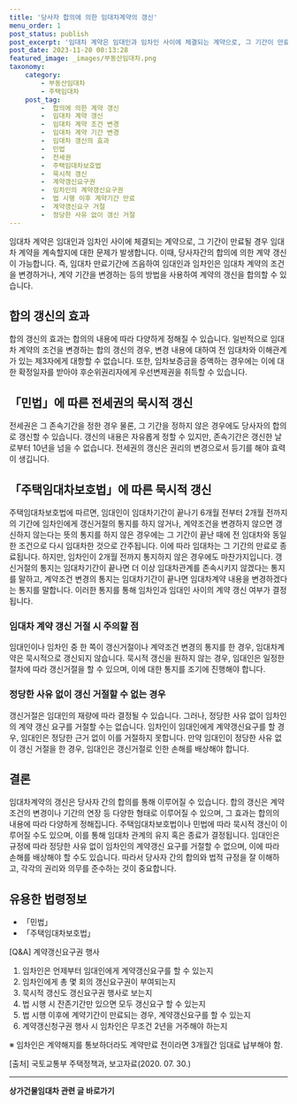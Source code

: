 ```yaml
---
title: '당사자 합의에 의한 임대차계약의 갱신'
menu_order: 1
post_status: publish
post_excerpt: '임대차 계약은 임대인과 임차인 사이에 체결되는 계약으로, 그 기간이 만료될 경우 임대차 계약을 계속할지에 대한 문제가 발생합니다. 이때, 당사자간의 합의에 의한 계약 갱신이 가능합니다. 즉, 임대차 만료기간에 즈음하여 임대인과 임차인은 임대차 계약의 조건을 변경하거나, 계약 기간을 변경하는 등의 방법을 사용하여 계약의 갱신을 합의할 수 있습니다.'
post_date: 2023-11-20 00:13:28
featured_image: _images/부동산임대차.png
taxonomy:
    category:
        - 부동산임대차
        - 주택임대차
    post_tag:
        -  합의에 의한 계약 갱신
        -  임대차 계약 갱신
        -  임대차 계약 조건 변경
        -  임대차 계약 기간 변경
        -  임대차 갱신의 효과
        -  민법
        -  전세권
        -  주택임대차보호법
        -  묵시적 갱신
        -  계약갱신요구권
        -  임차인의 계약갱신요구권
        -  법 시행 이후 계약기간 만료
        -  계약갱신요구 거절
        -  정당한 사유 없이 갱신 거절
---
```



임대차 계약은 임대인과 임차인 사이에 체결되는 계약으로, 그 기간이 만료될 경우 임대차 계약을 계속할지에 대한 문제가 발생합니다. 이때, 당사자간의 합의에 의한 계약 갱신이 가능합니다. 즉, 임대차 만료기간에 즈음하여 임대인과 임차인은 임대차 계약의 조건을 변경하거나, 계약 기간을 변경하는 등의 방법을 사용하여 계약의 갱신을 합의할 수 있습니다.

## 합의 갱신의 효과

합의 갱신의 효과는 합의의 내용에 따라 다양하게 정해질 수 있습니다. 일반적으로 임대차 계약의 조건을 변경하는 합의 갱신의 경우, 변경 내용에 대하여 전 임대차와 이해관계가 있는 제3자에게 대항할 수 없습니다. 또한, 임차보증금을 증액하는 경우에는 이에 대한 확정일자를 받아야 후순위권리자에게 우선변제권을 취득할 수 있습니다.

## 「민법」에 따른 전세권의 묵시적 갱신

전세권은 그 존속기간을 정한 경우 물론, 그 기간을 정하지 않은 경우에도 당사자의 합의로 갱신할 수 있습니다. 갱신의 내용은 자유롭게 정할 수 있지만, 존속기간은 갱신한 날로부터 10년을 넘을 수 없습니다. 전세권의 갱신은 권리의 변경으로서 등기를 해야 효력이 생깁니다.

## 「주택임대차보호법」에 따른 묵시적 갱신

주택임대차보호법에 따르면, 임대인이 임대차기간이 끝나기 6개월 전부터 2개월 전까지의 기간에 임차인에게 갱신거절의 통지를 하지 않거나, 계약조건을 변경하지 않으면 갱신하지 않는다는 뜻의 통지를 하지 않은 경우에는 그 기간이 끝난 때에 전 임대차와 동일한 조건으로 다시 임대차한 것으로 간주됩니다. 이에 따라 임대차는 그 기간의 만료로 종료됩니다. 하지만, 임차인이 2개월 전까지 통지하지 않은 경우에도 마찬가지입니다. 갱신거절의 통지는 임대차기간이 끝나면 더 이상 임대차관계를 존속시키지 않겠다는 통지를 말하고, 계약조건 변경의 통지는 임대차기간이 끝나면 임대차계약 내용을 변경하겠다는 통지를 말합니다. 이러한 통지를 통해 임차인과 임대인 사이의 계약 갱신 여부가 결정됩니다.

### 임대차 계약 갱신 거절 시 주의할 점

임대인이나 임차인 중 한 쪽이 갱신거절이나 계약조건 변경의 통지를 한 경우, 임대차계약은 묵시적으로 갱신되지 않습니다. 묵시적 갱신을 원하지 않는 경우, 임대인은 일정한 절차에 따라 갱신거절을 할 수 있으며, 이에 대한 통지를 조기에 진행해야 합니다.

### 정당한 사유 없이 갱신 거절할 수 없는 경우

갱신거절은 임대인의 재량에 따라 결정될 수 있습니다. 그러나, 정당한 사유 없이 임차인의 계약 갱신 요구를 거절할 수는 없습니다. 임차인이 임대인에게 계약갱신요구를 할 경우, 임대인은 정당한 근거 없이 이를 거절하지 못합니다. 만약 임대인이 정당한 사유 없이 갱신 거절을 한 경우, 임대인은 갱신거절로 인한 손해를 배상해야 합니다.

## 결론

임대차계약의 갱신은 당사자 간의 합의를 통해 이루어질 수 있습니다. 합의 갱신은 계약조건의 변경이나 기간의 연장 등 다양한 형태로 이루어질 수 있으며, 그 효과는 합의의 내용에 따라 다양하게 정해집니다. 주택임대차보호법이나 민법에 따라 묵시적 갱신이 이루어질 수도 있으며, 이를 통해 임대차 관계의 유지 혹은 종료가 결정됩니다. 임대인은 규정에 따라 정당한 사유 없이 임차인의 계약갱신 요구를 거절할 수 없으며, 이에 따라 손해를 배상해야 할 수도 있습니다. 따라서 당사자 간의 합의와 법적 규정을 잘 이해하고, 각각의 권리와 의무를 준수하는 것이 중요합니다.

## 유용한 법령정보

- 「민법」
- 「주택임대차보호법」

[Q&A] 계약갱신요구권 행사
1. 임차인은 언제부터 임대인에게 계약갱신요구를 할 수 있는지
2. 임차인에게 총 몇 회의 갱신요구권이 부여되는지
3. 묵시적 갱신도 갱신요구권 행사로 보는지
4. 법 시행 시 잔존기간만 있으면 모두 갱신요구 할 수 있는지
5. 법 시행 이후에 계약기간이 만료되는 경우, 계약갱신요구를 할 수 있는지
6. 계약갱신청구권 행사 시 임차인은 무조건 2년을 거주해야 하는지

※ 임차인은 계약해지를 통보하더라도 계약만료 전이라면 3개월간 임대료 납부해야 함.

[출처] 국토교통부 주택정책과, 보고자료(2020. 07. 30.)
<!-- wp:separator -->
<hr class="wp-block-separator has-alpha-channel-opacity"/>
<!-- /wp:separator -->

<!-- wp:group {"backgroundColor":"base","layout":{"type":"constrained"}} -->
<div class="wp-block-group has-base-background-color has-background"><!-- wp:paragraph {"align":"center","fontSize":"medium"} -->
<p class="has-text-align-center has-large-font-size"><strong>상가건물임대차 관련 글 바로가기</strong></p>
<!-- /wp:paragraph -->


<!-- wp:latest-posts
{"categories":[{"id":22580,"count":19,"description":"","link":"https://uknowlaw.com/category/%ec%83%81%ea%b0%80%ea%b1%b4%eb%ac%bc%ec%9e%84%eb%8c%80%ec%b0%a8/","name":"상가건물임대차","slug":"상가건물임대차","taxonomy":"category","parent":0,"meta":[],"_links":{"self":[{"href":"https://uknowlaw.com/wp-json/wp/v2/categories/22580"}],"collection":[{"href":"https://uknowlaw.com/wp-json/wp/v2/categories"}],"about":[{"href":"https://uknowlaw.com/wp-json/wp/v2/taxonomies/category"}],"wp:post_type":[{"href":"https://uknowlaw.com/wp-json/wp/v2/posts?categories=22580"}],"curies":[{"name":"wp","href":"https://api.w.org/{rel}","templated":true}]}}],"postsToShow":100,"excerptLength":28,"postLayout":"grid","columns":2,"featuredImageAlign":"left","featuredImageSizeSlug":"large","fontSize":"small"} /--></div>
<!-- /wp:group -->